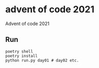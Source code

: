 # advent of code 2021

Advent of code 2021

## Run

```shell
poetry shell
poetry install
python run.py day01 # day02 etc.
```
